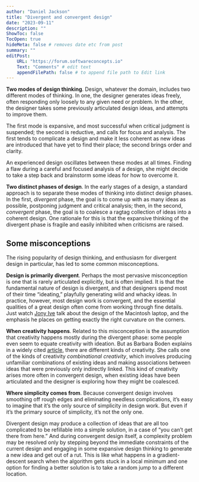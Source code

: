 ```yaml
---
author: "Daniel Jackson"
title: "Divergent and convergent design"
date: "2023-09-11"
description: ""
ShowToc: false
TocOpen: true
hideMeta: false # removes date etc from post
summary: ""
editPost:
    URL: "https://forum.softwareconcepts.io"
    Text: "Comments" # edit text
    appendFilePath: false # to append file path to Edit link
---
```

**Two modes of design thinking**. Design, whatever the domain, includes two different modes of thinking. In one, the designer generates ideas freely, often responding only loosely to any given need or problem. In the other, the designer takes some previously articulated design ideas, and attempts to improve them.

The first mode is expansive, and most successful when critical judgment is suspended; the second is reductive, and calls for focus and analysis. The first tends to complicate a design and make it less coherent as new ideas are introduced that have yet to find their place; the second brings order and clarity.

An experienced design oscillates between these modes at all times. Finding a flaw during a careful and focused analysis of a design, she might decide to take a step back and brainstorm some ideas for how to overcome it.

**Two distinct phases of design**. In the early stages of a design, a standard approach is to separate these modes of thinking into distinct design phases. In the first, *divergent* phase, the goal is to come up with as many ideas as possible, postponing judgment and critical analysis; then, in the second, *convergent* phase, the goal is to coalesce a ragtag collection of ideas into a coherent design. One rationale for this is that the expansive thinking of the divergent phase is fragile and easily  inhibited when criticisms are raised.

## Some misconceptions

The rising popularity of design thinking, and enthusiasm for divergent design in particular, has led to some common misconceptions.

**Design is primarily divergent**. Perhaps the most pervasive misconception is one that is rarely articulated explicitly, but is often implied. It is that the fundamental nature of design is divergent, and that designers spend most of their time “ideating,” playfully generating wild and whacky ideas. In practice, however, most design work is convergent, and the essential qualities of a great design often come from working through fine details. Just watch [Jony Ive]() talk about the design of the Macintosh laptop, and the emphasis he places on getting exactly the right curvature on the corners.

**When creativity happens**. Related to this misconception is the assumption that creativity happens mostly during the divergent phase: some people even seem to equate creativity with ideation. But as Barbara Boden explains in a widely cited [article](), there are different kinds of creativity. She calls one of the kinds of creativity *combinational creativity*, which involves producing unfamiliar combinations of existing ideas and making associations between ideas that were previously only indirectly linked. This kind of creativity arises more often in convergent design, when existing ideas have been articulated and the designer is exploring how they might be coalesced.

**Where simplicity comes from**. Because convergent design involves smoothing off rough edges and eliminating needless complications, it’s easy to imagine that it’s the only source of simplicity in design work. But even if it’s the primary source of simplicity, it’s not the only one.

Divergent design may produce a collection of ideas that are all too complicated to be refillable into a simple solution, in a case of “you can’t get there from here.” And during convergent design itself, a complexity problem may be resolved only by stepping beyond the immediate constraints of the current design and engaging in some expansive design thinking to generate a new idea and get out of a rut. This is like what happens in a gradient-descent search when the algorithm gets stuck in a local minimum and one option for finding a better solution is to take a random jump to a different location.
